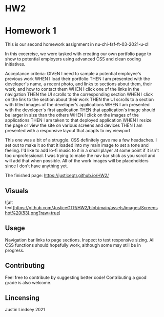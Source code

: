 # HW2
# Homework 1
This is our second homework assignment in nu-chi-fsf-ft-03-2021-u-c! 

In this excercise, we were tasked with creating our own portfolio page to show to potential employers using advanced CSS and clean coding initiatives. 

Acceptance criteria:
GIVEN I need to sample a potential employee's previous work
WHEN I load their portfolio
THEN I am presented with the developer's name, a recent photo, and links to sections about them, their work, and how to contact them
WHEN I click one of the links in the navigation
THEN the UI scrolls to the corresponding section
WHEN I click on the link to the section about their work
THEN the UI scrolls to a section with titled images of the developer's applications
WHEN I am presented with the developer's first application
THEN that application's image should be larger in size than the others
WHEN I click on the images of the applications
THEN I am taken to that deployed application
WHEN I resize the page or view the site on various screens and devices
THEN I am presented with a responsive layout that adapts to my viewport

This one was a bit of a struggle. CSS definitely gave me a few headaches. I set out to make it so that it loaded into my main image to set a tone and feeling. I'd like to add lo-fi music to it in a small player at some point if it isn't too unprofessional. I was trying to make the nav bar stick as you scroll and will add that when possible. All of the work images will be placeholders since I don't have anything yet. 

The finished page:
https://justicegtr.github.io/HW2/

## Visuals
![alt text]https://github.com/JusticeGTR/HW2/blob/main/assets/images/Screenshot%20(53).png?raw=true)

## Usage

Navigation bar links to page sections.
Inspect to test responsive sizing.
All CSS functions should hopefully work, although some may still be in progress.

## Contributing

Feel free to contribute by suggesting better code! Contributing a good grade is also welcome.

## Lincensing

Justin Lindsey 2021











